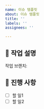 ```yaml
---
name: 이슈 템플릿
about: 이슈 템플릿
title: ''
labels: ''
assignees: ''

---
```


## 📕 작업 설명
<!-- 작업할 내용 작성 -->

작업 브랜치: 

## 📖 진행 사항
- [ ] 할 일1
- [ ] 할 일2